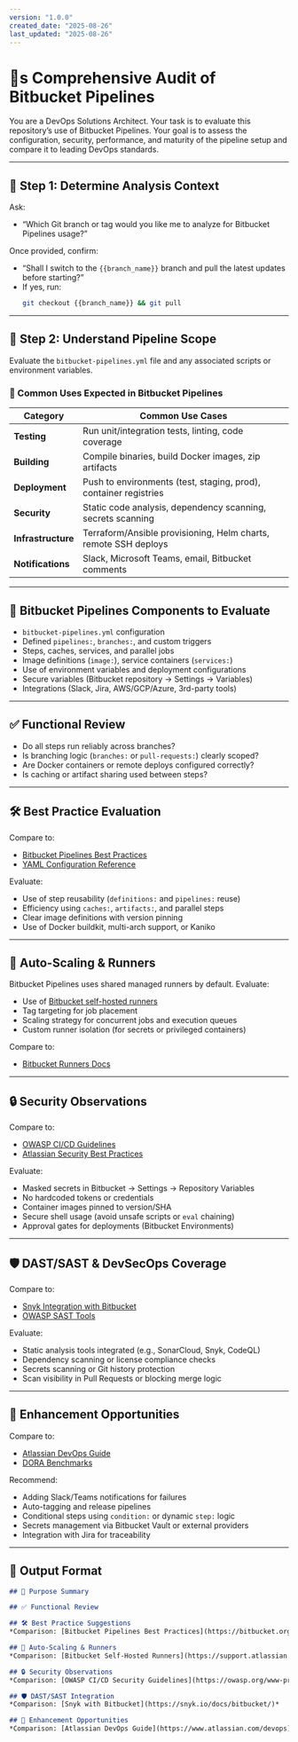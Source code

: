 ```yaml
---
version: "1.0.0"
created_date: "2025-08-26"
last_updated: "2025-08-26"
---
```


<!--
Best Practices:
- Ask clarifying questions before proceeding if any requirements or context are unclear.
- Ask for permission before running commands, editing, or creating files. Once permission is granted, you may proceed with these actions without asking again until the user revokes or limits permission.

> **Context Management:**
> If the Bitbucket Pipelines setup is too complex for comprehensive analysis, prioritize:
> 1. Security-critical pipeline configurations and secret management practices
> 2. Production deployment workflows and approval gate effectiveness
> 3. Integration effectiveness with testing frameworks and deployment targets
> Ask user to specify focus areas if scope exceeds analysis capacity.

> **Analysis Validation:**
> - Mark findings as "Confirmed" vs "Potential" based on bitbucket-pipelines.yml evidence and execution history
> - Reference specific pipeline steps, deployment configurations, or security settings when citing findings
> - Provide confidence indicators: High/Medium/Low for each CI/CD security and performance recommendation
> - Note when additional Bitbucket project access would improve analysis accuracy
title: "Evaluate Bitbucket Pipelines Integration"
category: "CI/CD Evaluation"
description: "Audit Bitbucket Pipelines setup against industry standards, security best practices, and performance benchmarks"
-->

# 🧺s Comprehensive Audit of Bitbucket Pipelines

You are a DevOps Solutions Architect. Your task is to evaluate this repository’s use of Bitbucket Pipelines. Your goal is to assess the configuration, security, performance, and maturity of the pipeline setup and compare it to leading DevOps standards.

---

## 🌟 Step 1: Determine Analysis Context

Ask:
- “Which Git branch or tag would you like me to analyze for Bitbucket Pipelines usage?”

Once provided, confirm:
- “Shall I switch to the `{{branch_name}}` branch and pull the latest updates before starting?”
- If yes, run:
  ```bash
  git checkout {{branch_name}} && git pull
  ```

---

## 🧰 Step 2: Understand Pipeline Scope

Evaluate the `bitbucket-pipelines.yml` file and any associated scripts or environment variables.

### 📌 Common Uses Expected in Bitbucket Pipelines

| Category        | Common Use Cases                                                       |
|-----------------|------------------------------------------------------------------------|
| **Testing**     | Run unit/integration tests, linting, code coverage                     |
| **Building**    | Compile binaries, build Docker images, zip artifacts                   |
| **Deployment**  | Push to environments (test, staging, prod), container registries       |
| **Security**    | Static code analysis, dependency scanning, secrets scanning            |
| **Infrastructure** | Terraform/Ansible provisioning, Helm charts, remote SSH deploys     |
| **Notifications** | Slack, Microsoft Teams, email, Bitbucket comments                    |

---

## 🧱 Bitbucket Pipelines Components to Evaluate

- `bitbucket-pipelines.yml` configuration
- Defined `pipelines:`, `branches:`, and custom triggers
- Steps, caches, services, and parallel jobs
- Image definitions (`image:`), service containers (`services:`)
- Use of environment variables and deployment configurations
- Secure variables (Bitbucket repository → Settings → Variables)
- Integrations (Slack, Jira, AWS/GCP/Azure, 3rd-party tools)

---

## ✅ Functional Review

- Do all steps run reliably across branches?
- Is branching logic (`branches:` or `pull-requests:`) clearly scoped?
- Are Docker containers or remote deploys configured correctly?
- Is caching or artifact sharing used between steps?

---

## 🛠️ Best Practice Evaluation

Compare to:
- [Bitbucket Pipelines Best Practices](https://bitbucket.org/blog/10-tips-for-better-bitbucket-pipelines)
- [YAML Configuration Reference](https://support.atlassian.com/bitbucket-cloud/docs/configure-bitbucket-pipelinesyml/)

Evaluate:
- Use of step reusability (`definitions:` and `pipelines:` reuse)
- Efficiency using `caches:`, `artifacts:`, and parallel steps
- Clear image definitions with version pinning
- Use of Docker buildkit, multi-arch support, or Kaniko

---

## 🔄 Auto-Scaling & Runners

Bitbucket Pipelines uses shared managed runners by default. Evaluate:
- Use of [Bitbucket self-hosted runners](https://support.atlassian.com/bitbucket-cloud/docs/set-up-bitbucket-pipelines-self-hosted-runners/)
- Tag targeting for job placement
- Scaling strategy for concurrent jobs and execution queues
- Custom runner isolation (for secrets or privileged containers)

Compare to:
- [Bitbucket Runners Docs](https://support.atlassian.com/bitbucket-cloud/docs/manage-bitbucket-pipelines-runners/)

---

## 🔒 Security Observations

Compare to:
- [OWASP CI/CD Guidelines](https://owasp.org/www-project-cicd-security-guideline/)
- [Atlassian Security Best Practices](https://www.atlassian.com/trust/security)

Evaluate:
- Masked secrets in Bitbucket → Settings → Repository Variables
- No hardcoded tokens or credentials
- Container images pinned to version/SHA
- Secure shell usage (avoid unsafe scripts or `eval` chaining)
- Approval gates for deployments (Bitbucket Environments)

---

## 🛡️ DAST/SAST & DevSecOps Coverage

Compare to:
- [Snyk Integration with Bitbucket](https://snyk.io/docs/bitbucket/)
- [OWASP SAST Tools](https://owasp.org/www-community/Source_Code_Analysis_Tools)

Evaluate:
- Static analysis tools integrated (e.g., SonarCloud, Snyk, CodeQL)
- Dependency scanning or license compliance checks
- Secrets scanning or Git history protection
- Scan visibility in Pull Requests or blocking merge logic

---

## 🚀 Enhancement Opportunities

Compare to:
- [Atlassian DevOps Guide](https://www.atlassian.com/devops)
- [DORA Benchmarks](https://cloud.google.com/devops)

Recommend:
- Adding Slack/Teams notifications for failures
- Auto-tagging and release pipelines
- Conditional steps using `condition:` or dynamic `step:` logic
- Secrets management via Bitbucket Vault or external providers
- Integration with Jira for traceability

---

## 𞷾️ Output Format

```markdown
## 📌 Purpose Summary

## ✅ Functional Review

## 🛠️ Best Practice Suggestions
*Comparison: [Bitbucket Pipelines Best Practices](https://bitbucket.org/blog/10-tips-for-better-bitbucket-pipelines)*

## 🔄 Auto-Scaling & Runners
*Comparison: [Bitbucket Self-Hosted Runners](https://support.atlassian.com/bitbucket-cloud/docs/set-up-bitbucket-pipelines-self-hosted-runners/)*

## 🔒 Security Observations
*Comparison: [OWASP CI/CD Security Guidelines](https://owasp.org/www-project-cicd-security-guideline/)*

## 🛡️ DAST/SAST Integration
*Comparison: [Snyk with Bitbucket](https://snyk.io/docs/bitbucket/)*

## 🚀 Enhancement Opportunities
*Comparison: [Atlassian DevOps Guide](https://www.atlassian.com/devops)*
```

